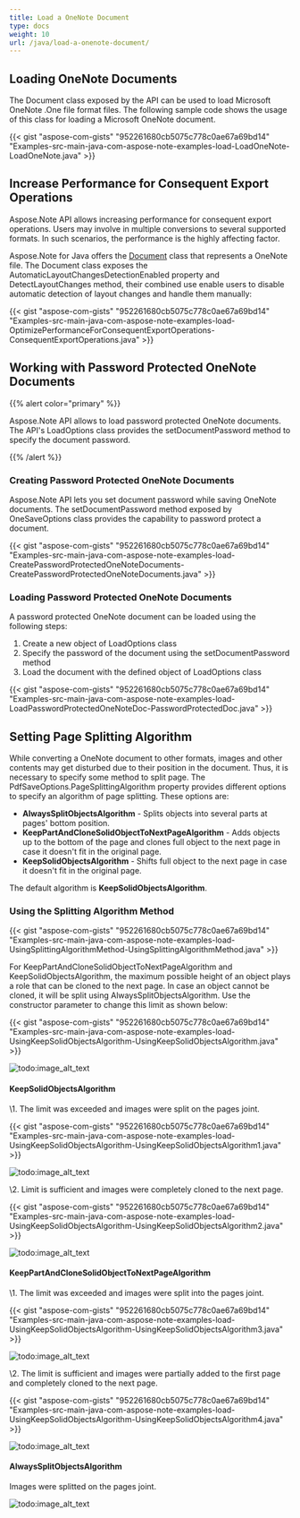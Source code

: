 ```yaml
---
title: Load a OneNote Document
type: docs
weight: 10
url: /java/load-a-onenote-document/
---
```



## **Loading OneNote Documents**
The Document class exposed by the API can be used to load Microsoft OneNote .One file format files. The following sample code shows the usage of this class for loading a Microsoft OneNote document.

{{< gist "aspose-com-gists" "952261680cb5075c778c0ae67a69bd14" "Examples-src-main-java-com-aspose-note-examples-load-LoadOneNote-LoadOneNote.java" >}}
## **Increase Performance for Consequent Export Operations**
Aspose.Note API allows increasing performance for consequent export operations. Users may involve in multiple conversions to several supported formats. In such scenarios, the performance is the highly affecting factor.

Aspose.Note for Java offers the [Document](http://www.aspose.com/api/java/note/com.aspose.note/classes/Document) class that represents a OneNote file. The Document class exposes the AutomaticLayoutChangesDetectionEnabled property and DetectLayoutChanges method, their combined use enable users to disable automatic detection of layout changes and handle them manually:

{{< gist "aspose-com-gists" "952261680cb5075c778c0ae67a69bd14" "Examples-src-main-java-com-aspose-note-examples-load-OptimizePerformanceForConsequentExportOperations-ConsequentExportOperations.java" >}}
## **Working with Password Protected OneNote Documents**
{{% alert color="primary" %}} 

Aspose.Note API allows to load password protected OneNote documents. The API's LoadOptions class provides the setDocumentPassword method to specify the document password.

{{% /alert %}} 
### **Creating Password Protected OneNote Documents**
Aspose.Note API lets you set document password while saving OneNote documents. The setDocumentPassword method exposed by OneSaveOptions class provides the capability to password protect a document.

{{< gist "aspose-com-gists" "952261680cb5075c778c0ae67a69bd14" "Examples-src-main-java-com-aspose-note-examples-load-CreatePasswordProtectedOneNoteDocuments-CreatePasswordProtectedOneNoteDocuments.java" >}}


### **Loading Password Protected OneNote Documents**
A password protected OneNote document can be loaded using the following steps:

1. Create a new object of LoadOptions class
1. Specify the password of the document using the setDocumentPassword method
1. Load the document with the defined object of LoadOptions class

{{< gist "aspose-com-gists" "952261680cb5075c778c0ae67a69bd14" "Examples-src-main-java-com-aspose-note-examples-load-LoadPasswordProtectedOneNoteDoc-PasswordProtectedDoc.java" >}}
## **Setting Page Splitting Algorithm**
While converting a OneNote document to other formats, images and other contents may get disturbed due to their position in the document. Thus, it is necessary to specify some method to split page. The PdfSaveOptions.PageSplittingAlgorithm property provides different options to specify an algorithm of page splitting. These options are:

- **AlwaysSplitObjectsAlgorithm** - Splits objects into several parts at pages' bottom position.
- **KeepPartAndCloneSolidObjectToNextPageAlgorithm** - Adds objects up to the bottom of the page and clones full object to the next page in case it doesn't fit in the original page.
- **KeepSolidObjectsAlgorithm** - Shifts full object to the next page in case it doesn't fit in the original page.

The default algorithm is **KeepSolidObjectsAlgorithm**.
### **Using the Splitting Algorithm Method**
{{< gist "aspose-com-gists" "952261680cb5075c778c0ae67a69bd14" "Examples-src-main-java-com-aspose-note-examples-load-UsingSplittingAlgorithmMethod-UsingSplittingAlgorithmMethod.java" >}}


For KeepPartAndCloneSolidObjectToNextPageAlgorithm and KeepSolidObjectsAlgorithm, the maximum possible height of an object plays a role that can be cloned to the next page. In case an object cannot be cloned, it will be split using AlwaysSplitObjectsAlgorithm. Use the constructor parameter to change this limit as shown below:

{{< gist "aspose-com-gists" "952261680cb5075c778c0ae67a69bd14" "Examples-src-main-java-com-aspose-note-examples-load-UsingKeepSolidObjectsAlgorithm-UsingKeepSolidObjectsAlgorithm.java" >}}

![todo:image_alt_text](load-a-onenote-document_1.png)
#### **KeepSolidObjectsAlgorithm**
\1. The limit was exceeded and images were split on the pages joint.

{{< gist "aspose-com-gists" "952261680cb5075c778c0ae67a69bd14" "Examples-src-main-java-com-aspose-note-examples-load-UsingKeepSolidObjectsAlgorithm-UsingKeepSolidObjectsAlgorithm1.java" >}}

![todo:image_alt_text](load-a-onenote-document_2.png)


\2. Limit is sufficient and images were completely cloned to the next page.

{{< gist "aspose-com-gists" "952261680cb5075c778c0ae67a69bd14" "Examples-src-main-java-com-aspose-note-examples-load-UsingKeepSolidObjectsAlgorithm-UsingKeepSolidObjectsAlgorithm2.java" >}}

![todo:image_alt_text](load-a-onenote-document_3.png)
#### **KeepPartAndCloneSolidObjectToNextPageAlgorithm**
\1. The limit was exceeded and images were split into the pages joint.

{{< gist "aspose-com-gists" "952261680cb5075c778c0ae67a69bd14" "Examples-src-main-java-com-aspose-note-examples-load-UsingKeepSolidObjectsAlgorithm-UsingKeepSolidObjectsAlgorithm3.java" >}}




![todo:image_alt_text](load-a-onenote-document_4.png)


\2. The limit is sufficient and images were partially added to the first page and completely cloned to the next page.

{{< gist "aspose-com-gists" "952261680cb5075c778c0ae67a69bd14" "Examples-src-main-java-com-aspose-note-examples-load-UsingKeepSolidObjectsAlgorithm-UsingKeepSolidObjectsAlgorithm4.java" >}}




![todo:image_alt_text](load-a-onenote-document_5.png)
#### **AlwaysSplitObjectsAlgorithm**
Images were splitted on the pages joint.

![todo:image_alt_text](load-a-onenote-document_1.png)
